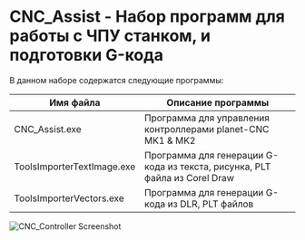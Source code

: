# CNC_Assist - Набор программ для работы с ЧПУ станком, и подготовки G-кода

В данном наборе содержатся следующие программы:

Имя файла                  | Описание программы
---------------------------|----------------------
CNC_Assist.exe             | Программа для управления контроллерами planet-CNC MK1 & MK2
ToolsImporterTextImage.exe | Программа для генерации G-кода из текста, рисунка, PLT файла из Corel Draw
ToolsImporterVectors.exe   | Программа для генерации G-кода из DLR, PLT файлов




![CNC_Controller Screenshot](https://github.com/selenur/CNC_Assist/blob/master/main.jpg?raw=true)


